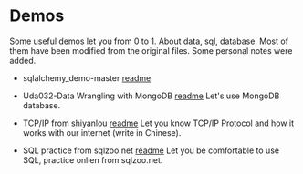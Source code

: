 # Demos
Some useful demos let you from 0 to 1. About data, sql, database. Most of them have been modified from the original files. Some personal notes were added.

* sqlalchemy_demo-master [readme](./sqlalchemy_demo-master/README.md)

* Uda032-Data Wrangling with MongoDB [readme](./ud032-Data-Wrangling-with-MongoDB/readme.MD) Let's use MongoDB database.

* TCP/IP from shiyanlou [readme](./shiyanlou-tcpip) Let you know TCP/IP Protocol and how it works with our internet (write in Chinese). 

* SQL practice from sqlzoo.net [readme](./sqlzoo/README.md) Let you be comfortable to use SQL, practice onlien from sqlzoo.net.